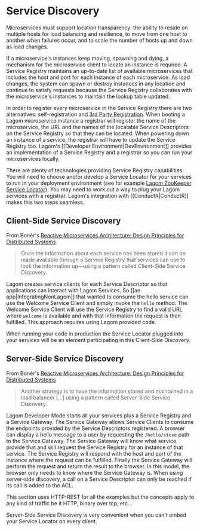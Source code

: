 # Service Discovery

Microservices must support location transparency: the ability to reside on multiple hosts for load balancing and resilience, to move from one host to another when failures occur, and to scale the number of hosts up and down as load changes. 

If a microservice's instances keep moving, spawning and dying, a mechanism for the microservice client to locate an instance is required. A Service Registry maintains an up-to-date list of available microservices that includes the host and port for each instance of each microservice. As load changes, the system can spawn or destroy instances in any location and continue to satisfy requests because the Service Registry collaborates with the microservice's instances to maintain the lookup table updated.

In order to register every microservice in the Service Registry there are two alternatives: self-registration and [3rd Party Registration](http://microservices.io/patterns/3rd-party-registration.html). When booting a Lagom microservice instance a registrar will register the name of the microservice, the URL and the names of the locatable Service Descriptors on the Service Registry so that they can be located. When powering down an instance of a service, the registrar will have to update the Service Registry too. Lagom's [[Developer Environment|DevEnvironment]] provides an implementation of a Service Registry and a registrar so you can run your microservices locally.

There are plenty of technologies providing Service Registry capabilities. You will need to choose and/or develop a Service Locator for your services to run in your deployment environment (see for example [Lagom ZooKeeper Service Locator](https://github.com/jboner/lagom-service-locator-zookeeper)). You may need to work out a way to plug your Lagom services with a registrar. Lagom's integration with [[ConductR|ConductR]] makes this two steps seamless.


## Client-Side Service Discovery

From Bonér's [Reactive Microservices Architecture: Design Principles for Distributed Systems](http://www.oreilly.com/programming/free/reactive-microservices-architecture.html) 

> Once the information about each service has been stored it can be made available through a Service Registry that services can use to look the information up—using a pattern called Client-Side Service Discovery.

Lagom creates service clients for each Service Descriptor so that applications can interact with Lagom Services. So [[an app|IntegratingNonLagom]] that wanted to consume the hello service can use the Welcome Service Client and simply invoke the `hello` method. The Welcome Service Client will use the Service Registry to find a valid URL where  `welcome` is available and with that information the request is then fulfilled. This approach requires using Lagom provided code.

When running your code in production the Service Locator plugged into your services will be an element participating in this Client-Side Discovery.

## Server-Side Service Discovery

From Bonér's [Reactive Microservices Architecture: Design Principles for Distributed Systems](http://www.oreilly.com/programming/free/reactive-microservices-architecture.html) 

> Another strategy is to have the information stored and maintained in a load balancer [...] using a pattern called Server-Side Service Discovery.

Lagom Developer Mode starts all your services plus a Service Registry and a Service Gateway. The Service Gateway allows Service Clients to consume the endpoints provided by the Service Descriptors registered. A browser can display a hello message to a user by requesting the `/hello/steve` path to the Service Gateway. The Service Gateway will know what service provide that and will request the Service Registry for an instance of that service. The Service Registry will respond with the host and port of the instance where the request can be fulfilled. Finally the Service Gateway will perform the request and return the result to the browser. In this model, the browser only needs to know where the Service Gateway is. When using server-side discovery, a call on a Service Descriptor can only be reached if its call is added to the ACL.

This section uses HTTP-REST for all the examples but the concepts apply to any kind of traffic be it HTTP, binary over tcp, etc...

Server-Side Service Discovery is very convenient when you can't embed your Service Locator on every client.

